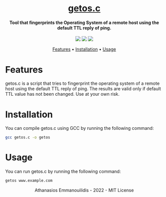 <h1 align="center">
  <br>
  <a href="https://github.com/athanasiosem/getos.c">
  getos.c
  </a>
</h1>

<h4 align="center">Tool that fingerprints the Operating System of a remote host using the default TTL reply of ping.</h4>


<p align="center">
<a href="https://github.com/athanasiosem/getos.c/blob/main/LICENSE"><img src="https://img.shields.io/badge/License-MIT-red.svg"></a>
<a href="https://github.com/athanasiosem/getos.c/issues"><img src="https://img.shields.io/badge/contributions-welcome-brightgreen.svg?style=flat"></a>
<a href="https://github.com/athanasiosem/getos.c/releases"><img src="https://img.shields.io/github/release/projectdiscovery/getos.c"></a>
</p>

<p align="center">
  <a href="#features">Features</a> •
  <a href="#installation">Installation</a> •
  <a href="#usage">Usage</a>
</p>

# Features

getos.c is a script that tries to fingerprint the operating system of a remote host using the default TTL reply of ping.
The results are valid only if default TTL value has not been changed. Use at your own risk.

# Installation

You can compile getos.c using GCC by running the following command:

```sh
gcc getos.c -o getos
```

# Usage

You can run getos.c by running the following command:

```sh
getos www.example.com
```

<div align="center">
Athanasios Emmanouilidis - 2022 - MIT License
</div>
